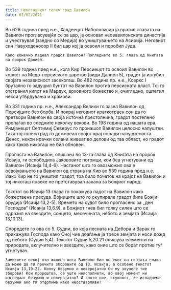 ```yaml
---
title: Некогашниот голем град Вавилон 
date: 01/02/2021
---
```


Во 626 година пред н.е., Халдеецот Набополасар ја вратил славата на Вавилон прогласувајќи се за цар, ја основал неовавилонската династија и учествувал (заедно со Медија) во уништувањето на Асирија. Неговиот син Навуходоносор II бил цар кој ја освоил и поробил Јуда.

`Како конечно паднал градот Вавилон? Погледнете во 5. глава од Книгата на пророк Даниел.`

Во 539 година пред н.е., кога Кир Персиецот го освоил Вавилон во корист на Медо-персиското царство (види Даниел 5), градот ја изгубил својата независност засекогаш. Во 482 година пр. н.е., Ксеркс I брутално го задушил бунтот на Вавилон против персиската власт. Тој го отстранил кипот на Мардук, врховното божество и, очигледно, оштетил некои утврдувања и храмови.

Во 331 година пр. н.е., Александар Велики го зазел Вавилон од Персијците без борба. И покрај неговиот краткотраен сон да го претвори Вавилон во своја источна престолнина, градот постепено пропаѓал во следните неколку векови. Во 198 година од нашата ера, Римјанецот Септимиј Северус го пронашол Вавилон целосно напуштен. Така тој голем град го доживеал својот крај поради напуштеноста. Денес, некои ирачки селани живеат во делови од таа област, но градот како таков никогаш не бил обновен.

Пропаста на Вавилон, опишана во 13-та глава од Книгата на пророк Исаија, ги ослободила Јакововите потомци, кои беа угнетувани од Вавилон (Исаија 14,4-6). Настанот што го овозможил ова е освојувањето на Вавилон од страна на Кир во 539 година пред н.е. Иако Кир не го уништил градот, тоа било почеток на крајот на Вавилон и тој никогаш повеќе не претставувал закана за Божјиот народ.

Текстот во Исаија 13 глава го покажува падот на Вавилон како божествена пресуда. Војниците што го окупирале градот биле Божји орудија (Исаија 13,2-5). Времето на судот било прогласено за „ден Господов“ (Исаија 13,6.9), а Божјиот гнев бил толку силен што се одразил на ѕвездите, сонцето, месечината, небото и земјата (Исаија 13,10.13).

Споредете го ова со 5. Судии, во која песната на Дебора и Варак го прикажува Господа како Оној чие доаѓање ја тресе земјата и носи дожд од небото (Судии 5,4). Текстот Судии 5,20.21 опишува елементи на природата, вклучително и ѕвездите, како оние што се борат против туѓ угнетувач.

`Замислете некој што живеел кога Вавилон бил во екот на својата слава да може да ги прочита зборовите од 13. Исаија, а особено текстот Исаија 13,19-22. Колку безумно и неверојатно би му звучеле тие зборови! Кои пророштва, сè уште неисполнети, во овој момент ни изгледаат безумно и неверојатно? И зошто ние, всушност, ќе испаднеме безумни ако ги отфрлиме како неостварливи?`